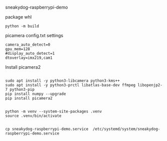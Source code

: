sneakydog-raspberrypi-demo

package whl 
```
python -m build
```

picamera config.txt settings
```
camera_auto_detect=0
gpu_mem=128
#display_auto_detect=1
dtoverlay=imx219,cam1
```


Install picamera2
```

sudo apt install -y python3-libcamera python3-kms++
sudo apt install -y python3-prctl libatlas-base-dev ffmpeg libopenjp2-7 python3-pip
pip install numpy --upgrade
pip install picamera2


python -m venv --system-site-packages .venv
source .venv/bin/activate


cp sneakydog-raspberrypi-demo.service  /etc/systemd/system/sneakydog-raspberrypi-demo.service

```


